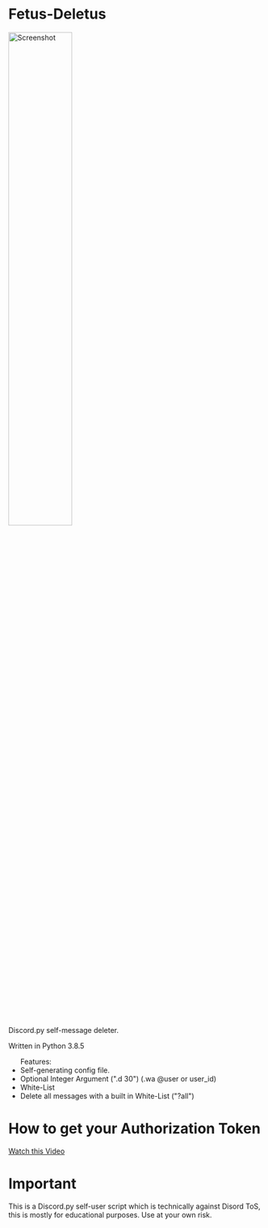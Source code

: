 # Fetus-Deletus

<a href="https://noto.cf/fd21.png"><img src="https://noto.cf/fd21.png" width="50%" height="50%" alt="Screenshot"></a>

Discord.py self-message deleter.

Written in Python 3.8.5

<ul>Features:
  <li>Self-generating config file.</li>
  <li>Optional Integer Argument (".d 30") (.wa @user or user_id)</li>
  <li>White-List</li>
  <li>Delete all messages with a built in White-List ("?all")</li>
</ul>

# How to get your Authorization Token

<a href="https://www.youtube.com/watch?v=tI1lzqzLQCs" target="_blank">Watch this Video</a>

# Important

This is a Discord.py self-user script which is technically against Disord ToS, this is mostly for educational purposes. Use at your own risk.

